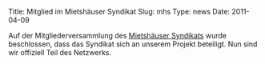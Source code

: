 Title: Mitglied im Mietshäuser Syndikat
Slug: mhs
Type: news
Date: 2011-04-09

<p>Auf der Mitgliederversammlung des <a href="http://www.syndikat.org/" target="_blank">Mietshäuser Syndikats</a> wurde beschlossen, dass das Syndikat sich an unserem Projekt beteiligt. Nun sind wir offiziell Teil des Netzwerks.
</p>
